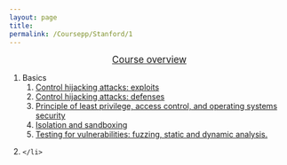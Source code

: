 ```yaml
---
layout: page
title: 
permalink: /Coursepp/Stanford/1
---
```


<big><center><a href="https://cs155.stanford.edu/lectures/01-intro.pdf">Course overview</a></center></big>
<ol>
    <li>
        Basics
        <ol>
            <li>
                <a href="https://cs155.stanford.edu/lectures/02-ctrl-hijacking.pdf">Control hijacking attacks: exploits</a>
            </li>
            <li>
                <a href="https://cs155.stanford.edu/lectures/02a-ctrl-hijacking.pdf">Control hijacking attacks: defenses</a>
            </li>
            <li>
                <a href="https://cs155.stanford.edu/lectures/04-principles_os_sec.pdf">Principle of least privilege, access control, and operating systems security </a>
            </li>
            <li>
                <a href="https://cs155.stanford.edu/lectures/03-isolation.pdf">Isolation and sandboxing</a>
            </li>
            <li>
                <a href="https://cs155.stanford.edu/lectures/06-testing.pdf">Testing for vulnerabilities: fuzzing, static and dynamic analysis.</a>
            </li>
        </ol>
    </li>
    <li>
        
    </li>
</ol>
